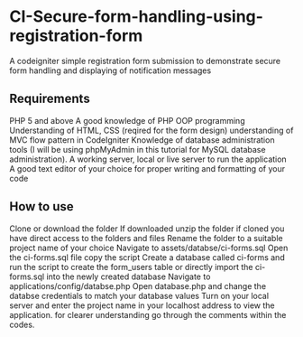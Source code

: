 # CI-Secure-form-handling-using-registration-form
A codeigniter  simple registration form submission to demonstrate secure form handling and displaying of notification messages

## Requirements
PHP 5 and above
A good knowledge of PHP OOP programming
Understanding of HTML, CSS (reqired for the form design) 
understanding of MVC flow pattern in CodeIgniter
Knowledge of database administration tools (I will be using phpMyAdmin in this tutorial for MySQL database administration).
A working server, local or live server to run the application
A good text editor of your choice for proper writing and formatting of your code 

## How to use
Clone or download the folder
If downloaded unzip the folder if cloned you have direct access to the folders and files
Rename the folder to a suitable project name of your choice
Navigate to assets/databse/ci-forms.sql
Open the ci-forms.sql file copy the script
Create a database called ci-forms and run the script to create the form_users table
or directly import the ci-forms.sql into the newly created database
Navigate to applications/config/databse.php
Open database.php and change the databse credentials to match your database values
Turn on your local server and enter the project name in your localhost address to view the application.
for clearer understanding go through the comments within the codes.
